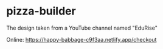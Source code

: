 # pizza-builder
The design taken from a YouTube channel named "EduRise"

Online: https://happy-babbage-c9f3aa.netlify.app/checkout
